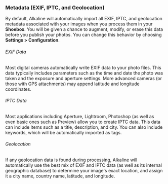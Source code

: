 ### Metadata (EXIF, IPTC, and Geolocation)

By default, Alkaline will automatically import all EXIF, IPTC, and geolocation metadata associated with your images when you process them in your **Shoebox**. You will be given a chance to augment, modify, or erase this data before you publish your photos. You can change this behavior by choosing **Settings > Configuration**.

###### EXIF Data

Most digital cameras automatically write EXIF data to your photo files. This data typically includes parameters such as the time and date the photo was taken and the exposure and aperture settings. More advanced cameras (or those with GPS attachments) may append latitude and longitude coordinates.

###### IPTC Data

Most applications including Aperture, Lightroom, Photoshop (as well as even basic ones such as Preview) allow you to create IPTC data. This data can include items such as a title, description, and city. You can also include keywords, which will be automatically imported as tags.

###### Geolocation

If any geolocation data is found during processing, Alkaline will automatically use the best mix of EXIF and IPTC data (as well as its internal geographic database) to determine your image's exact location, and assign it a city name, country name, latitude, and longitude.